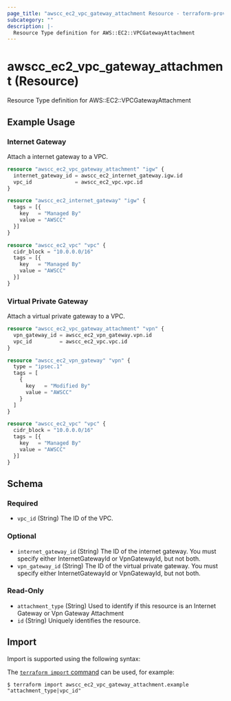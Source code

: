 ```yaml
---
page_title: "awscc_ec2_vpc_gateway_attachment Resource - terraform-provider-awscc"
subcategory: ""
description: |-
  Resource Type definition for AWS::EC2::VPCGatewayAttachment
---
```


# awscc_ec2_vpc_gateway_attachment (Resource)

Resource Type definition for AWS::EC2::VPCGatewayAttachment

## Example Usage

### Internet Gateway

Attach a internet gateway to a VPC.
```terraform
resource "awscc_ec2_vpc_gateway_attachment" "igw" {
  internet_gateway_id = awscc_ec2_internet_gateway.igw.id
  vpc_id              = awscc_ec2_vpc.vpc.id
}

resource "awscc_ec2_internet_gateway" "igw" {
  tags = [{
    key   = "Managed By"
    value = "AWSCC"
  }]
}

resource "awscc_ec2_vpc" "vpc" {
  cidr_block = "10.0.0.0/16"
  tags = [{
    key   = "Managed By"
    value = "AWSCC"
  }]
}
```

### Virtual Private Gateway

Attach a virtual private gateway to a VPC.
```terraform
resource "awscc_ec2_vpc_gateway_attachment" "vpn" {
  vpn_gateway_id = awscc_ec2_vpn_gateway.vpn.id
  vpc_id         = awscc_ec2_vpc.vpc.id
}

resource "awscc_ec2_vpn_gateway" "vpn" {
  type = "ipsec.1"
  tags = [
    {
      key   = "Modified By"
      value = "AWSCC"
    }
  ]
}

resource "awscc_ec2_vpc" "vpc" {
  cidr_block = "10.0.0.0/16"
  tags = [{
    key   = "Managed By"
    value = "AWSCC"
  }]
}
```

<!-- schema generated by tfplugindocs -->
## Schema

### Required

- `vpc_id` (String) The ID of the VPC.

### Optional

- `internet_gateway_id` (String) The ID of the internet gateway. You must specify either InternetGatewayId or VpnGatewayId, but not both.
- `vpn_gateway_id` (String) The ID of the virtual private gateway. You must specify either InternetGatewayId or VpnGatewayId, but not both.

### Read-Only

- `attachment_type` (String) Used to identify if this resource is an Internet Gateway or Vpn Gateway Attachment
- `id` (String) Uniquely identifies the resource.

## Import

Import is supported using the following syntax:

The [`terraform import` command](https://developer.hashicorp.com/terraform/cli/commands/import) can be used, for example:

```shell
$ terraform import awscc_ec2_vpc_gateway_attachment.example "attachment_type|vpc_id"
```